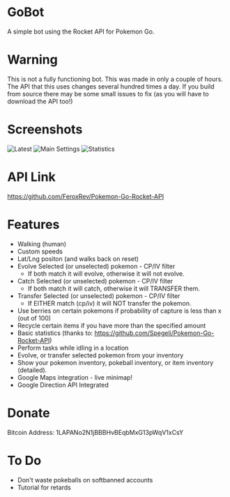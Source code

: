 # GoBot
A simple bot using the Rocket API for Pokemon Go.


# Warning
This is not a fully functioning bot. This was made in only a couple of hours. The API that this uses changes several hundred times a day.
If you build from source there may be some small issues to fix (as you will have to download the API too!)

# Screenshots
![Latest](http://i.imgur.com/exz22XW.gif)
![Main Settings](http://i.imgur.com/O5XTB2R.png)
![Statistics](http://i.imgur.com/fmS38kZ.png)

# API Link 
https://github.com/FeroxRev/Pokemon-Go-Rocket-API

# Features
- Walking (human)
- Custom speeds
- Lat/Lng positon (and walks back on reset)
- Evolve Selected (or unselected) pokemon - CP/IV filter
  - If both match it will evolve, otherwise it will not evolve.
- Catch Selected (or unselected) pokemon - CP/IV filter
  - If both match it will catch, otherwise it will TRANSFER them.
- Transfer Selected (or unselected) pokemon - CP/IV filter
  - If EITHER match (cp/iv) it will NOT transfer the pokemon.
- Use berries on certain pokemons if probability of capture is less than x (out of 100)
- Recycle certain items if you have more than the specified amount
- Basic statistics (thanks to: https://github.com/Spegeli/Pokemon-Go-Rocket-API)
- Perform tasks while idling in a location
- Evolve, or transfer selected pokemon from your inventory
- Show your pokemon inventory, pokeball inventory, or item inventory (detailed).
- Google Maps integration - live minimap!
- Google Direction API Integrated

# Donate
Bitcoin Address: 1LAPANo2N1jBBBHvBEqbMxG13pWqV1xCsY


# To Do
- Don't waste pokeballs on softbanned accounts
- Tutorial for retards
